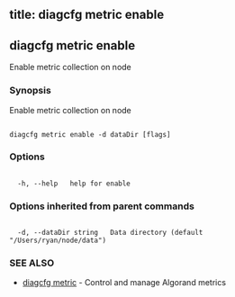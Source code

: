 title: diagcfg metric enable
---
## diagcfg metric enable



Enable metric collection on node



### Synopsis



Enable metric collection on node



```

diagcfg metric enable -d dataDir [flags]

```



### Options



```

  -h, --help   help for enable

```



### Options inherited from parent commands



```

  -d, --dataDir string   Data directory (default "/Users/ryan/node/data")

```



### SEE ALSO



* [diagcfg metric](../../metric/metric/)	 - Control and manage Algorand metrics



